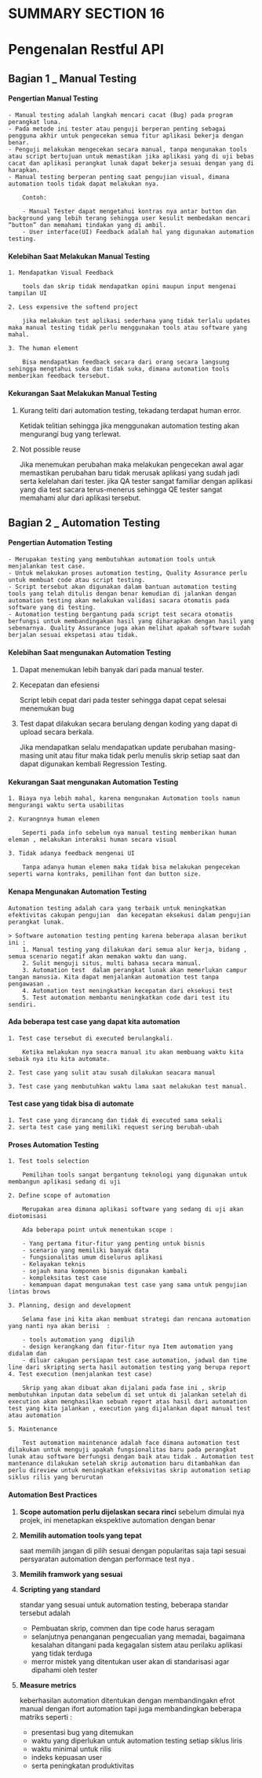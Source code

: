 # SUMMARY SECTION 16
# Pengenalan Restful API

## Bagian 1 _ Manual Testing

#### Pengertian Manual Testing
    - Manual testing adalah langkah mencari cacat (Bug) pada program perangkat luna.
    - Pada metode ini tester atau penguji berperan penting sebagai pengguna akhir untuk pengecekan semua fitur aplikasi bekerja dengan benar.
    - Penguji melakukan mengecekan secara manual, tanpa mengunakan tools atau script bertujuan untuk memastikan jika aplikasi yang di uji bebas cacat dan aplikasi perangkat lunak dapat bekerja sesuai dengan yang di harapkan.
    - Manual testing berperan penting saat pengujian visual, dimana automation tools tidak dapat melakukan nya.
        
        Contoh: 
        
        - Manual Tester dapat mengetahui kontras nya antar button dan background yang lebih terang sehingga user kesulit membedakan mencari “button” dan memahami tindakan yang di ambil.
        - User interface(UI) Feedback adalah hal yang digunakan automation testing.

#### Kelebihan Saat Melakukan Manual Testing
    1. Mendapatkan Visual Feedback
        
        tools dan skrip tidak mendapatkan opini maupun input mengenai tampilan UI 
        
    2. Less expensive the softend project
        
        jika melakukan test aplikasi sederhana yang tidak terlalu updates maka manual testing tidak perlu menggunakan tools atau software yang mahal.
        
    3. The human element
        
        Bisa mendapatkan feedback secara dari orang secara langsung sehingga mengtahui suka dan tidak suka, dimana automation tools memberikan feedback tersebut.
        
#### Kekurangan Saat Melakukan Manual Testing
1. Kurang teliti dari automation testing, tekadang terdapat human error. 

    Ketidak telitian sehingga jika menggunakan automation testing akan mengurangi bug yang terlewat.
    
2. Not possible reuse  
    
    Jika menemukan perubahan maka melakukan pengecekan awal agar memastikan perubahan baru tidak merusak aplikasi yang sudah jadi serta kelelahan dari tester.  jika QA tester sangat familiar dengan aplikasi yang dia test sacara terus-menerus sehingga QE tester sangat memahami alur dari aplikasi tersebut.

## Bagian 2 _ Automation Testing

#### Pengertian Automation Testing
    - Merupakan testing yang membutuhkan automation tools untuk menjalankan test case.
    - Untuk melakukan proses automation testing, Quality Assurance perlu untuk membuat code atau script testing.
    - Script tersebut akan digunakan dalam bantuan automation testing tools yang telah ditulis dengan benar kemudian di jalankan dengan automation testing akan melakukan validasi sacara otomatis pada software yang di testing.
    - Automation testing bergantung pada script test secara otomatis berfungsi untuk membandingakan hasil yang diharapkan dengan hasil yang sebenarnya. Quality Assurance juga akan melihat apakah software sudah berjalan sesuai ekspetasi atau tidak.

#### Kelebihan Saat mengunakan Automation Testing
1. Dapat menemukan lebih banyak dari pada manual tester.

2. Kecepatan dan efesiensi
    
    Script lebih cepat dari pada tester sehingga dapat cepat selesai menemukan bug
    
3. Test dapat dilakukan secara berulang dengan koding yang dapat di upload secara berkala. 
    
    Jika mendapatkan selalu mendapatkan update perubahan masing-masing unit atau fitur maka tidak perlu menulis skrip setiap saat dan dapat digunakan kembali Regression Testing.

#### Kekurangan Saat mengunakan Automation Testing
    1. Biaya nya lebih mahal, karena mengunakan Automation tools namun mengurangi waktu serta usabilitas

    2. Kurangnnya human elemen 
        
        Seperti pada info sebelum nya manual testing memberikan human eleman , melakukan interaksi human secara visual 
        
    3. Tidak adanya feedback mengenai UI
        
        Tanpa adanya human elemen maka tidak bisa melakukan pengecekan seperti warna kontraks, pemilihan font dan button size.

#### Kenapa Mengunakan Automation Testing
    
    Automation testing adalah cara yang terbaik untuk meningkatkan efektivitas cakupan pengujian  dan kecepatan eksekusi dalam pengujian perangkat lunak. 
    
    > Software automation testing penting karena beberapa alasan berikut ini :
        1. Manual testing yang dilakukan dari semua alur kerja, bidang , semua scenario negatif akan memakan waktu dan uang.
        2. Sulit menguji situs, multi bahasa secara manual.
        3. Automation test  dalam perangkat lunak akan memerlukan campur tangan manusia. Kita dapat menjalankan automation test tanpa pengawasan .
        4. Automation test meningkatkan kecepatan dari eksekusi test
        5. Test automation membantu meningkatkan code dari test itu sendiri.

#### Ada beberapa test case yang dapat kita automation
    1. Test case tersebut di executed berulangkali.
        
        Ketika melakukan nya seacra manual itu akan membuang waktu kita sebaik nya itu kita automate.
        
    2. Test case yang sulit atau susah dilakukan seacara manual

    3. Test case yang membutuhkan waktu lama saat melakukan test manual.

#### Test case yang tidak bisa di automate
    1. Test case yang dirancang dan tidak di executed sama sekali  
    2. serta test case yang memiliki request sering berubah-ubah

#### Proses Automation Testing
    1. Test tools selection
        
        Pemilihan tools sangat bergantung teknologi yang digunakan untuk membangun aplikasi sedang di uji
        
    2. Define scope of automation 
        
        Merupakan area dimana aplikasi software yang sedang di uji akan diotomisasi
        
        Ada beberapa point untuk menentukan scope :
        
        - Yang pertama fitur-fitur yang penting untuk bisnis
        - scenario yang memiliki banyak data
        - fungsionalitas umum diselurus aplikasi
        - Kelayakan teknis
        - sejauh mana komponen bisnis digunakan kambali
        - kompleksitas test case
        - kemampuan dapat mengunakan test case yang sama untuk pengujian lintas brows

    3. Planning, design and development 
        
        Selama fase ini kita akan membuat strategi dan rencana automation yang nanti nya akan berisi  : 
        
        - tools automation yang  dipilih
        - design kerangkang dan fitur-fitur nya Item automation yang didalam dan
        - diluar cakupan persiapan test case automation, jadwal dan time line dari skripting serta hasil automation testing yang berupa report
    4. Test execution (menjalankan test case)
        
        Skrip yang akan dibuat akan dijalani pada fase ini , skrip membutuhkan inputan data sebelum di set untuk di jalankan setelah di execution akan menghasilkan sebuah report atas hasil dari automation test yang kita jalankan , execution yang dijalankan dapat manual test atau automation 
        
    5. Maintenance 
        
        Test automation maintenance adalah face dimana automation test dilakukan untuk menguji apakah fungsionalitas baru pada perangkat lunak atau software berfungsi dengan baik atau tidak . Automation test mantenance dilakukan setelah skrip automation baru ditambahkan dan perlu direview untuk meningkatkan efeksivitas skrip automation setiap siklus rilis yang berurutan 
        
#### Automation Best Practices

1. **Scope automation perlu dijelaskan secara rinci** sebelum dimulai nya projek, ini menetapkan ekspektive automation dengan benar 
2. **Memilih automation tools yang tepat** 
    
    saat memilih jangan di pilih sesuai dengan popularitas saja tapi sesuai persyaratan automation dengan performace test nya .
    
3. **Memilih framwork yang sesuai** 
4. **Scripting yang standard**
    
    standar yang sesuai untuk automation testing, beberapa standar tersebut adalah 
    
    - Pembuatan skrip, commen dan tipe code harus seragam
    - selanjutnya penanganan pengecualian yang memadai, bagaimana kesalahan ditangani pada kegagalan sistem atau perilaku aplikasi yang tidak terduga
    - merror mistek yang ditentukan user akan di standarisasi  agar dipahami oleh tester
5. **Measure metrics**
    
    keberhasilan automation ditentukan dengan membandingakn efrot manual dengan ifort automation tapi juga membandingkan beberapa matriks seperti : 
    
    - presentasi bug yang ditemukan
    - waktu yang diperlukan untuk automation testing setiap siklus liris
    - waktu minimal untuk rilis
    - indeks kepuasan user
    - serta peningkatan produktivitas